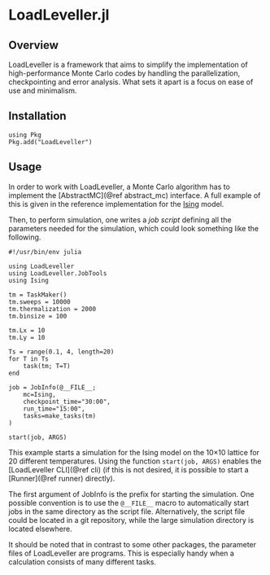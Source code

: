 # LoadLeveller.jl

## Overview

LoadLeveller is a framework that aims to simplify the implementation of high-performance Monte Carlo codes
by handling the parallelization, checkpointing and error analysis. What sets it apart is a focus on
ease of use and minimalism.

## Installation

```@repl
using Pkg
Pkg.add("LoadLeveller")
```

## Usage

In order to work with LoadLeveller, a Monte Carlo algorithm has to implement the [AbstractMC](@ref abstract_mc) interface. A full example of this is given in the
reference implementation for the [Ising](https://github.com/lukas-weber/Ising.jl) model.

Then, to perform simulation, one writes a *job script* defining all the parameters needed for the simulation, which could look something like the following.
```@example
#!/usr/bin/env julia

using LoadLeveller
using LoadLeveller.JobTools
using Ising

tm = TaskMaker()
tm.sweeps = 10000
tm.thermalization = 2000
tm.binsize = 100

tm.Lx = 10
tm.Ly = 10

Ts = range(0.1, 4, length=20)
for T in Ts
    task(tm; T=T)
end

job = JobInfo(@__FILE__;
    mc=Ising,
    checkpoint_time="30:00",
    run_time="15:00",
    tasks=make_tasks(tm)
)

start(job, ARGS)
```

This example starts a simulation for the Ising model on the 10×10 lattice for 20 different temperatures. Using the function `start(job, ARGS)` enables the [LoadLeveller CLI](@ref cli) (if this is not desired, it is possible to start a [Runner](@ref runner) directly).

The first argument of JobInfo is the prefix for starting the simulation. One possible convention is to use the ``@__FILE__`` macro to automatically start jobs in the same directory as the script file. Alternatively,
the script file could be located in a git repository, while the large simulation directory is located elsewhere.

It should be noted that in contrast to some other packages, the parameter files of LoadLeveller are programs. This is especially handy when a calculation consists of many different tasks.

